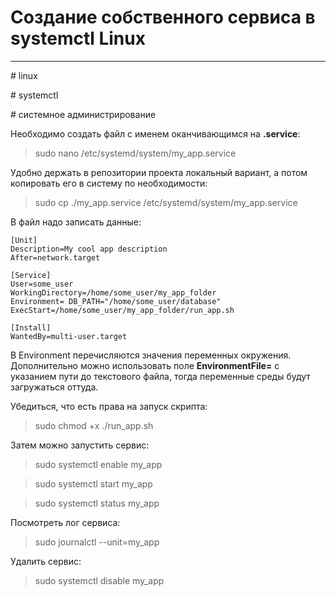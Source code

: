 # Создание собственного сервиса в systemctl Linux

---

\# linux

\# systemctl

\# системное администрирование

Необходимо создать файл с именем оканчивающимся на **.service**:
> sudo nano /etc/systemd/system/my_app.service

Удобно держать в репозитории проекта локальный вариант, а потом копировать его в систему по необходимости:
> sudo cp ./my_app.service /etc/systemd/system/my_app.service

В файл надо записать данные:
```
[Unit]
Description=My cool app description
After=network.target

[Service]
User=some_user
WorkingDirectory=/home/some_user/my_app_folder
Environment= DB_PATH="/home/some_user/database"
ExecStart=/home/some_user/my_app_folder/run_app.sh

[Install]
WantedBy=multi-user.target
```
В Environment перечисляются значения переменных окружения.
Дополнительно можно использовать поле **EnvironmentFile=** с указанием пути до текстового файла, тогда переменные среды будут загружаться оттуда.

Убедиться, что есть права на запуск скрипта:

> sudo chmod +x ./run_app.sh

Затем можно запустить сервис:

> sudo systemctl enable my_app

> sudo systemctl start my_app

> sudo systemctl status my_app

Посмотреть лог сервиса:

> sudo journalctl --unit=my_app

Удалить сервис:

> sudo systemctl disable my_app
